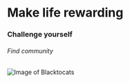 # Make life rewarding
### Challenge yourself
###### Find community
![Image of Blacktocats](https://octodex.github.com/images/blacktocats.png)
